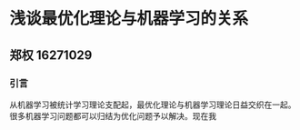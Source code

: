 # 浅谈最优化理论与机器学习的关系 

## 郑权 16271029

### 引言

从机器学习被统计学习理论支配起，最优化理论与机器学习理论日益交织在一起。很多机器学习问题都可以归结为优化问题予以解决。现在我